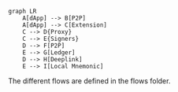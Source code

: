 ```mermaid
graph LR
    A[dApp] --> B[P2P]
    A[dApp] --> C[Extension]
    C --> D{Proxy}
    C --> E{Signers}
    D --> F[P2P]
    E --> G[Ledger]
    D --> H[Deeplink]
    E --> I[Local Mnemonic]
```

The different flows are defined in the flows folder.
